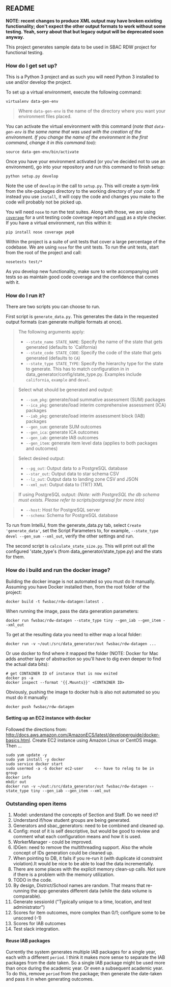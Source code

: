 ## README

**NOTE: recent changes to produce XML output may have broken existing functionality; don't expect the other output 
formats to work without some testing. Yeah, sorry about that but legacy output will be deprecated soon anyway.**

This project generates sample data to be used in SBAC RDW project for functional testing.

### How do I get set up?

This is a Python 3 project and as such you will need Python 3 installed to use and/or develop the project.

To set up a virtual environment, execute the following command:

    virtualenv data-gen-env

> Where `data-gen-env` is the name of the directory where you want your environment files placed. 

You can activate the virtual environment with this command (_note that `data-gen-env` is the same name that was used 
with the creation of the environment. If you change the name of the environment in the first command, change it in 
this command too_):

    source data-gen-env/bin/activate

Once you have your environment activated (or you've decided not to use an environment), go into your repository and run
this command to finish setup:

    python setup.py develop

Note the use of `develop` in the call to `setup.py`. This will create a sym-link from the site-packages directory to the
working directory of your code. If instead you use `install`, it will copy the code and changes you make to the code
will probably not be picked up.

You will need `nose` to run the test suites. Along with those, we are using
[`coverage`](http://nedbatchelder.com/code/coverage/) for a unit testing code coverage report and
[`pep8`](http://pep8.readthedocs.org/en/latest/) as a style checker. If you have a virtual environment, run this within
it:

    pip install nose coverage pep8

Within the project is a suite of unit tests that cover a large percentage of the codebase. We are using `nose` for the
unit tests. To run the unit tests, start from the root of the project and call:

    nosetests test/*

As you develop new functionality, make sure to write accompanying unit tests so as maintain good code coverage and the
confidence that comes with it.

### How do I run it?

There are two scripts you can choose to run.

First script is `generate_data.py`. This generates the data in the requested output formats (can generate multiple formats at once).

> The following arguments apply:
> * `--state_name STATE_NAME`: Specify the name of the state that gets generated (defaults to `California)
> * `--state_code STATE_CODE`: Specify the code of the state that gets generated (defaults to `CA`)
> * `--state_type STATE_TYPE`: Specify the hierarchy type for the state to generate. 
This has to match configuration in in data_generator/config/state_type.py. Examples include `california`, `example` and `devel`. 

> Select what should be generated and output:
> * `--sum_pkg`: generate/load summative assessment (SUM) packages
> * `--ica_pkg`: generate/load interim comprehensive assessment (ICA) packages
> * `--iab_pkg`: generate/load interim assessment block (IAB) packages
> * `--gen_sum`: generate SUM outcomes
> * `--gen_ica`: generate ICA outcomes
> * `--gen_iab`: generate IAB outcomes
> * `--gen_item`: generate item level data (applies to both packages and outcomes)

> Select desired output:
> * `--pg_out`: Output data to a PostgreSQL database
> * `--star_out`: Output data to star schema CSV
> * `--lz_out`: Output data to landing zone CSV and JSON
> * `--xml_out`: Output data to (TRT) XML

> If using PostgreSQL output:
*(Note: with PostgreSQL the db schema must exists. Please refer to scripts/postgresql for more into)*

> * `--host`: Host for PostgreSQL server
> * `--schema`: Schema for PostgreSQL database

To run from IntelliJ, from the generate_data.py tab, select `Create 'generate_data'`, 
set the Script Parameters to, for example, `--state_type devel --gen_sum --xml_out`, verify the other settings and run.

The second script is `calculate_state_size.py`.
This will print out all the configured 'state_type's (from data_generator/state_type.py) and the stats for them.

### How do i build and run the docker image?
Building the docker image is not automated so you must do it manually. Assuming you have Docker installed then, 
from the root folder of the project:

    docker build -t fwsbac/rdw-datagen:latest .

When running the image, pass the data generation parameters:

    docker run fwsbac/rdw-datagen --state_type tiny --gen_iab --gen_item --xml_out

To get at the resulting data you need to either map a local folder:

    docker run -v ~/out:/src/data_generator/out fwsbac/rdw-datagen ...

Or use docker to find where it mapped the folder (NOTE: Docker for Mac adds another layer of abstraction so you'll
have to dig even deeper to find the actual data bits):

    # get CONTAINER ID of instance that is now exited
    docker ps -a
    docker inspect --format '{{.Mounts}}' <CONTAINER ID>

Obviously, pushing the image to docker hub is also not automated so you must do it manually:

    docker push fwsbac/rdw-datagen

#### Setting up an EC2 instance with docker
Followed the directions from: http://docs.aws.amazon.com/AmazonECS/latest/developerguide/docker-basics.html.
Create EC2 instance using Amazon Linux or CentOS image. Then ...

    sudo yum update -y
    sudo yum install -y docker
    sudo service docker start
    sudo usermod -a -G docker ec2-user     <-- have to relog to be in group
    docker info
    mkdir out
    docker run -v ~/out:/src/data_generator/out fwsbac/rdw-datagen --state_type tiny --gen_iab --gen_item --xml_out


### Outstanding open items  
1. Model: understand the concepts of Section and Staff. Do we need it?
2. Understand if/how student groups are being generated.
3. Generators and sbac_generators: need to be combined and cleaned up.
4. Config: most of it is self descriptive, but would be good to review and comment what each configuration means and how it is used.
5. WorkerManager - could be improved.
6. IDGen: need to remove the multithreading support. Also the whole concept of IDs generation could be cleaned up. 
7. When pointing to DB, it fails if you re-run it (with duplicate id constraint violation).It would be nice to be able to load the data incrementally.
8. There are some places with the explicit memory clean-up calls. Not sure if there is a problem with the memory utilization.
9. TODO in the code. 
10. By design, District/School names are random. That means that re-running the app generates different data (while the data volume is comparable).
11. Generate sessionId ("Typically unique to a time, location, and test administrator")
12. Scores for item outcomes, more complex than 0/1; configure some to be unscored (-1)
13. Scores for IAB outcomes
14. Test slack integration.

#### Reuse IAB packages
Currently the system generates multiple IAB packages for a single year, each with a different `period`. I think it
makes more sense to separate the IAB packages from the date taken. So a single IAB package might be used more than
once during the academic year. Or even a subsequent academic year. To do this, remove `period` from the package; then
generate the date-taken and pass it in when generating outcomes.